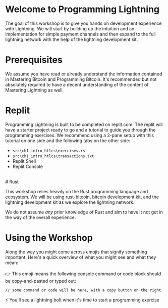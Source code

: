 # Welcome to Programming Lightning

The goal of this workshop is to give you hands on development experience with Lightning.  We will start by building up the intuition and an implementation for simple payment channels and then expand to the full lightning network with the help of the lightning development kit.
<br/>
# Prerequisites

We assume you have read or already understand the information contained in Mastering Bitcoin and Programming Bitcoin.  It's recommended but not absolutely required to have a decent understanding of the content of Mastering Lightning as well.
<br/>
# Replit

Programming Lightning is built to be completed on replit.com. The replit will have a starter project ready to go and a tutorial to guide you through the programming exercises.  We recommend using a 2-pane setup with this tutorial on one side and the following tabs on the other side:
- `src\ch1_intro_htlcs\exercises.rs`
- `src\ch1_intro_htlcs\transactions.txt`
- Replit Shell
- Replit Console
<br/>
# Rust

This workshop relies heavily on the Rust programming language and ecosystem.  We will be using rust-bitcoin, bitcoin development kit, and the lightning development kit as we explore the lightning network.  

We do not assume *any* prior knowledge of Rust and aim to have it not get in the way of the overall experience.  

# Using the Workshop

Along the way you might come across emojis that signify something important.  Here's a quick overview of what you might see and what they mean:
<br/><br/>
👉 This emoji means the following console command or code block should be copy-and-pasted or typed out:
```
// some command or code will be here, with a copy button on the right
```
⚡️ You'll see a lightning bolt when it's time to start a programming exercise
<br/><br/><br/><br/>